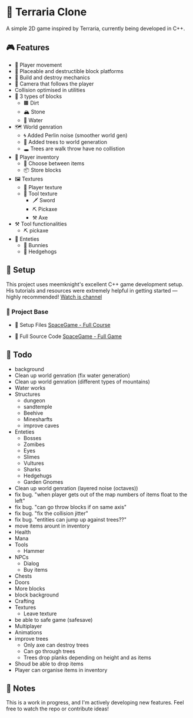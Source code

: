 # 🌲 Terraria Clone
A simple 2D game inspired by Terraria, currently being developed in C++.

## 🎮 Features
- 👤 Player movement
- 🧱 Placeable and destructible block platforms
- 🔨 Build and destroy mechanics
- 🎥 Camera that follows the player
- Collision optimised in utilities
- 🧱 3 types of blocks
	- 🟫 Dirt
	- 🏔️ Stone
	- 🌊 Water
- 🗺️ World genration
	- 🌀 Added Perlin noise (smoother world gen)
	- 🌳 Added trees to world generation
	- 🕳️ Trees are walk throw have no collistion
- 🎒 Player inventory
	- 🔄 Choose between items
	- 📦 Store blocks
- 🖼️ Textures
	- 👕 Player texture
	- 🧰 Tool texture
		- 🗡️ Sword
		- ⛏️ Pickaxe
		- ⚒ Axe
- ⚒️ Tool functionalities
	- ⛏️ pickaxe 
- 🐾 Enteties
	- 🐰 Bunnies
	- 🦔 Hedgehogs


## 🚀 Setup
This project uses meemknight's excellent C++ game development setup.
His tutorials and resources were extremely helpful in getting started — highly recommended!
[Watch is channel](https://www.youtube.com/@lowlevelgamedev9330)

### 📁 Project Base
- 🔧 Setup Files [SpaceGame - Full Course](https://github.com/meemknight/game-in-cpp-full-course/tree/6f51a211a626f1af1988946a25c162a612fa1f57)

- 🧠 Full Source Code [SpaceGame - Full Game](https://github.com/meemknight/game-in-cpp-full-course)

## 📝 Todo
- background
- Clean up world genration (fix water generation)
- Clean up world genration (different types of mountains)
- Water works
- Structures
	- dungeon
	- sandtemple
	- Beehive
	- Minesharfts
	- improve caves
- Enteties
	- Bosses
	- Zomibes
	- Eyes
	- Slimes
	- Vultures
	- Sharks
	- Hedgehugs
	- Garden Gnomes
- Clean up world genration (layered noise (octaves))
- fix bug. "when player gets out of the map numbers of items float to the left"
- fix bug. "can go throw blocks if on same axis"
- fix bug. "fix the collision jitter"
- fix bug. "entities can jump up against trees??"
- move items arount in inventory
- Health
- Mana
- Tools
	- Hammer
- NPCs
	- Dialog
	- Buy items
- Chests
- Doors
- More blocks
- block background
- Crafting
- Textures
	- Leave texture
- be able to safe game (safesave)
- Multiplayer
- Animations
- improve trees
	- Only axe can destroy trees
	- Can go through trees
	- Trees drop planks depending on height and as items
- Shoud be able to drop items
- Player can organise items in inventory

## 📌 Notes
This is a work in progress, and I'm actively developing new features.
Feel free to watch the repo or contribute ideas!
